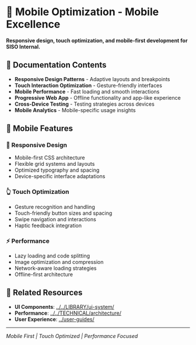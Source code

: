 # 📱 Mobile Optimization - Mobile Excellence

**Responsive design, touch optimization, and mobile-first development for SISO Internal.**

## 📁 **Documentation Contents**

- **Responsive Design Patterns** - Adaptive layouts and breakpoints
- **Touch Interaction Optimization** - Gesture-friendly interfaces
- **Mobile Performance** - Fast loading and smooth interactions
- **Progressive Web App** - Offline functionality and app-like experience
- **Cross-Device Testing** - Testing strategies across devices
- **Mobile Analytics** - Mobile-specific usage insights

## 🎯 **Mobile Features**

### **📐 Responsive Design**
- Mobile-first CSS architecture
- Flexible grid systems and layouts
- Optimized typography and spacing
- Device-specific interface adaptations

### **👆 Touch Optimization**
- Gesture recognition and handling
- Touch-friendly button sizes and spacing
- Swipe navigation and interactions
- Haptic feedback integration

### **⚡ Performance**
- Lazy loading and code splitting
- Image optimization and compression
- Network-aware loading strategies
- Offline-first architecture

## 🔄 **Related Resources**

- **UI Components**: [../../LIBRARY/ui-system/](../../LIBRARY/ui-system/)
- **Performance**: [../../TECHNICAL/architecture/](../../TECHNICAL/architecture/)
- **User Experience**: [../user-guides/](../user-guides/)

---

*Mobile First | Touch Optimized | Performance Focused*
